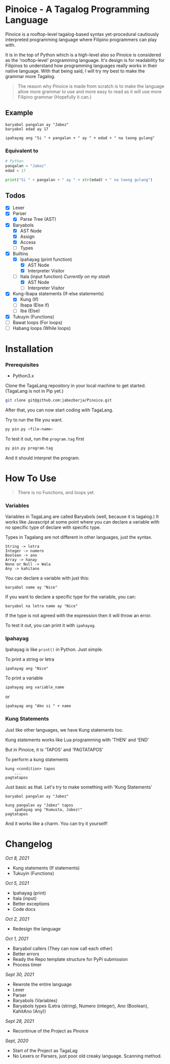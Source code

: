 # Pinoice - A Tagalog Programming Language
Pinoice is a rooftop-level tagalog-based syntax yet-procedural cautiously interpreted programming language where Filipino programmers can play with. 

It is in the top of Python which is a high-level also so Pinoice is considered as the 'rooftop-level' programming language. It's design is for readability for Filipinos to understand how programming languages really works in their native language. With that being said, I will try my best to make the grammar more Tagalog.

> The reason why Pinoice is made from scratch is to make the language allow more grammar to use and more easy to read as it will use more Filipino grammar (Hopefully it can.)

## Example
```
baryabol pangalan ay "Jabez"
baryabol edad ay 17

ipahayag ang "Si " + pangalan + " ay " + edad + " na taong gulang"
```

### Equivalent to
```python
# Python
pangalan = "Jabez"
edad = 17

print("Si " + pangalan + " ay " + str(edad) + " na taong gulang")
```

## Todos
- [x] Lexer
- [x] Parser
    - [x] Parse Tree (AST)
- [x] Baryabols
    - [x] AST Node
    - [x] Assign
    - [x] Access
    - [ ] Types
- [x] Builtins
    - [x] Ipahayag (print function)
        - [x] AST Node
        - [x] Interpreter Visitor
    - [ ] Itala (input function) _Currently on my stash_
        - [x] AST Node
        - [ ] Interpreter Visitor
- [x] Kung-Ibapa statements (If-else statements)
    - [x] Kung (If)
    - [ ] Ibapa (Else if)
    - [ ] Iba (Else)
- [x] Tukuyin (Functions)
- [ ] Bawat loops (For loops)
- [ ] Habang loops (While loops)

# Installation

### Prerequisites
- Python3.x

Clone the TagaLang repository in your local machine to get started. (TagaLang is not in Pip yet.)
```bash
git clone git@github.com:jabezborja/Pinoice.git
```

After that, you can now start coding with TagaLang.

Try to run the file you want.
```bash
py pin.py <file-name>
```

To test it out, run the `program.tag` first
```bash
py pin.py program.tag
```

And it should interpret the program.

# How To Use
> There is no Functions, and loops yet.

### Variables
Variables in TagaLang are called Baryabols (well, because it is tagalog.) It works like Javascript at some point where
you can declare a variable with no specific type of declare with specific type.

Types in Tagalang are not different in other languages, just the syntax.
```
String -> letra
Integer -> numero
Boolean -> ano
Array -> hanay
None or Null -> Wala
Any -> kahitano
```

You can declare a variable with just this:
```
baryabol name ay "Nice"
```

If you want to declare a specific type for the variable, you can:
```
baryabol na letra name ay "Nice"
```

If the type is not agreed with the expression then it will throw an error.

To test it out, you can print it with `ipahayag`.

### Ipahayag
Ipahayag is like `print()` in Python. Just simple.

To print a string or letra
```
ipahayag ang "Nice"
```

To print a variable
```
ipahayag ang variable_name
```

or

```
ipahayag ang "Ako si " + name
```

### Kung Statements
Just like other languages, we have Kung statements too.

Kung statements works like Lua programming with 'THEN' and 'END'

But in Pinoice, it is 'TAPOS' and 'PAGTATAPOS'

To perform a kung statements
```
kung <condition> tapos
    ...
pagtatapos
```

Just basic as that. Let's try to make something with 'Kung Statements'
```
baryabol pangalan ay "Jabez"

kung pangalan ay "Jabez" tapos
    ipahayag ang "Kumusta, Jabez!"
pagtatapos
```

And it works like a charm. You can try it yourself!

# Changelog
*Oct 8, 2021*
- Kung statements (If statements)
- Tukuyin (Functions)

*Oct 5, 2021*
- Ipahayag (print)
- Itala (input)
- Better exceptions
- Code docs

*Oct 2, 2021*
- Redesign the language

*Oct 1, 2021*
- Baryabol callers (They can now call each other)
- Better errors
- Ready the Repo template structure for PyPi submission
- Process timer

*Sept 30, 2021*
- Rewrote the entire language
- Lexer
- Parser
- Baryabols (Variables)
- Baryabols types (Letra (string), Numero (integer), Ano (Boolean), KahitAno (Any))

*Sept 28, 2021*
- Recontinue of the Project as Pinoice

*Sept, 2020*
- Start of the Project as TagaLag
- No Lexers or Parsers, just poor old creaky language. Scanning method.
